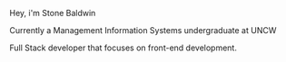 Hey, i'm Stone Baldwin

Currently a Management Information Systems undergraduate at UNCW

Full Stack developer that focuses on front-end development.
